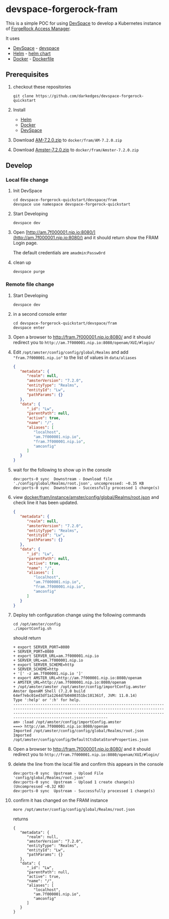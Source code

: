 # devspace-forgerock-fram

This is a simple POC for using [DevSpace](https://devspace.sh) to develop a Kubernetes instance of [ForgeRock Access Manager](https://www.forgerock.com/platform/access-management).

It uses

- [DevSpace](https://devspace.sh/) - [devspace](devspace)
- [Helm](https://helm.sh/) - [helm chart](helm)
- [Docker](https://www.docker.com/) - [Dockerfile](docker/Dockerfile)

## Prerequisites

1. checkout these repositories

   ```console
   git clone https://github.com/darkedges/devspace-forgerock-quickstart
   ```

2. Install

   - [Helm](https://helm.sh/docs/intro/install/)
   - [Docker](https://docs.docker.com/get-docker/)
   - [DevSpace](https://devspace.sh/cli/docs/getting-started/installation)

3. Download [AM-7.2.0.zip](https://backstage.forgerock.com/downloads/get/familyId:am/productId:am/minorVersion:7.2/version:7.2.0/releaseType:full/distribution:zip) to `docker/fram/AM-7.2.0.zip`
4. Download [Amster-7.2.0.zip](https://backstage.forgerock.com/downloads/get/familyId:am/productId:amster/minorVersion:7.2/version:7.2.0/releaseType:full/distribution:zip) to `docker/fram/Amster-7.2.0.zip`

## Develop

### Local file change

1. Init DevSpace

   ```console
   cd devspace-forgerock-quickstart/devspace/fram
   devspace use namespace devspace-forgerock-quickstart
   ```

2. Start Developing

   ```console
   devspace dev
   ```

3. Open [http://am.7f000001.nip.io:8080/](http://am.7f000001.nip.io:8080/) and it should return show the FRAM Login page.

   The default credentials are `amadmin`:`Passw0rd`

4. clean up

   ```console
   devspace purge
   ```

### Remote file change

1. Start Developing

   ```console
   devspace dev
   ```

1. in a second console enter

   ```console
   cd devspace-forgerock-quickstart/devspace/fram
   devspace enter
   ```

1. Open a browser to <http://fram.7f000001.nip.io:8080/> and it should redirect you to `http://am.7f000001.nip.io:8080/openam/XUI/#login/`

1. Edit `/opt/amster/config/config/global/Realms` and add `"fram.7f000001.nip.io"` to the list of values in `data/aliases`

   ```json
   {
      "metadata": {
         "realm": null,
         "amsterVersion": "7.2.0",
         "entityType": "Realms",
         "entityId": "Lw",
         "pathParams": {}
      },
      "data": {
         "_id": "Lw",
         "parentPath": null,
         "active": true,
         "name": "/",
         "aliases": [
            "localhost",
            "am.7f000001.nip.io",
            "fram.7f000001.nip.io",
            "amconfig"
         ]
      }
   }
   ```

1. wait for the following to show up in the console

   ```console
   dev:ports-0 sync  Downstream - Download file './config/global/Realms/root.json', uncompressed: ~0.35 KB
   dev:ports-0 sync  Downstream - Successfully processed 1 change(s)
   ```

1. view [docker/fram/instance/amster/config/global/Realms/root.json](../../docker/fram/instance/amster/config/global/Realms/root.json) and check line it has been updated.

   ```json
   {
      "metadata": {
         "realm": null,
         "amsterVersion": "7.2.0",
         "entityType": "Realms",
         "entityId": "Lw",
         "pathParams": {}
      },
      "data": {
         "_id": "Lw",
         "parentPath": null,
         "active": true,
         "name": "/",
         "aliases": [
            "localhost",
            "am.7f000001.nip.io",
            "fram.7f000001.nip.io",
            "amconfig"
         ]
      }
   }
   ```

1. Deploy teh configuration change using the following commands

   ```console
   cd /opt/amster/config
   ./importConfig.sh
   ```

   should return

   ```console
   + export SERVER_PORT=8080
   + SERVER_PORT=8080
   + export SERVER_URL=am.7f000001.nip.io
   + SERVER_URL=am.7f000001.nip.io
   + export SERVER_SCHEME=http
   + SERVER_SCHEME=http
   + '[' -z am.7f000001.nip.io ']'
   + export AMSTER_URL=http://am.7f000001.nip.io:8080/openam
   + AMSTER_URL=http://am.7f000001.nip.io:8080/openam
   + /opt/amster/amster /opt/amster/config/importConfig.amster
   Amster OpenAM Shell (7.2.0 build 64ef7ebc01ed3df1a1264d7b0400351bc101361f, JVM: 11.0.14)
   Type ':help' or ':h' for help.
   ---------------------------------------------------------------------------------------------------------------------------------------------------------------------------------------------------------------------------------------------------
   am> :load /opt/amster/config/importConfig.amster
   ===> http://am.7f000001.nip.io:8080/openam
   Imported /opt/amster/config/config/global/Realms/root.json
   Imported /opt/amster/config/config/DefaultCtsDataStoreProperties.json
   ```

1. Open a browser to <http://fram.7f000001.nip.io:8080/> and it should redirect you to `http://fram.7f000001.nip.io:8080/openam/XUI/#login/`

1. delete the line from the local file and confirm this appears in the console

   ```console
   dev:ports-0 sync  Upstream - Upload File 'config/global/Realms/root.json'
   dev:ports-0 sync  Upstream - Upload 1 create change(s) (Uncompressed ~0.32 KB)
   dev:ports-0 sync  Upstream - Successfully processed 1 change(s)
   ```

1. confirm it has changed on the FRAM instance

   ```console
   more /opt/amster/config/config/global/Realms/root.json
   ```

   returns

   ```console
   {
      "metadata": {
         "realm": null,
         "amsterVersion": "7.2.0",
         "entityType": "Realms",
         "entityId": "Lw",
         "pathParams": {}
      },
      "data": {
         "_id": "Lw",
         "parentPath": null,
         "active": true,
         "name": "/",
         "aliases": [
            "localhost",
            "am.7f000001.nip.io",
            "amconfig"
         ]
      }
   }
   ```

